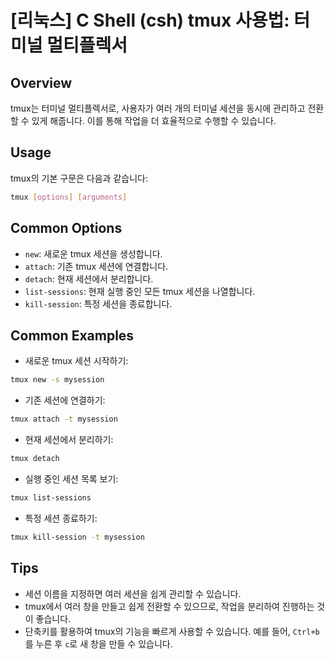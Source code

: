 # [리눅스] C Shell (csh) tmux 사용법: 터미널 멀티플렉서

## Overview
tmux는 터미널 멀티플렉서로, 사용자가 여러 개의 터미널 세션을 동시에 관리하고 전환할 수 있게 해줍니다. 이를 통해 작업을 더 효율적으로 수행할 수 있습니다.

## Usage
tmux의 기본 구문은 다음과 같습니다:
```bash
tmux [options] [arguments]
```

## Common Options
- `new`: 새로운 tmux 세션을 생성합니다.
- `attach`: 기존 tmux 세션에 연결합니다.
- `detach`: 현재 세션에서 분리합니다.
- `list-sessions`: 현재 실행 중인 모든 tmux 세션을 나열합니다.
- `kill-session`: 특정 세션을 종료합니다.

## Common Examples
- 새로운 tmux 세션 시작하기:
```bash
tmux new -s mysession
```

- 기존 세션에 연결하기:
```bash
tmux attach -t mysession
```

- 현재 세션에서 분리하기:
```bash
tmux detach
```

- 실행 중인 세션 목록 보기:
```bash
tmux list-sessions
```

- 특정 세션 종료하기:
```bash
tmux kill-session -t mysession
```

## Tips
- 세션 이름을 지정하면 여러 세션을 쉽게 관리할 수 있습니다.
- tmux에서 여러 창을 만들고 쉽게 전환할 수 있으므로, 작업을 분리하여 진행하는 것이 좋습니다.
- 단축키를 활용하여 tmux의 기능을 빠르게 사용할 수 있습니다. 예를 들어, `Ctrl+b`를 누른 후 `c`로 새 창을 만들 수 있습니다.